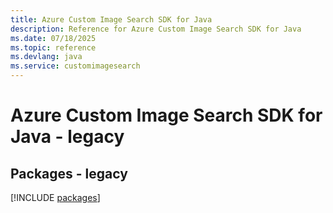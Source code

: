 ```yaml
---
title: Azure Custom Image Search SDK for Java
description: Reference for Azure Custom Image Search SDK for Java
ms.date: 07/18/2025
ms.topic: reference
ms.devlang: java
ms.service: customimagesearch
---
```

# Azure Custom Image Search SDK for Java - legacy
## Packages - legacy
[!INCLUDE [packages](custom-image-search-index.md)]